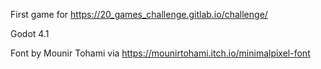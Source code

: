 First game for https://20_games_challenge.gitlab.io/challenge/

Godot 4.1

Font by Mounir Tohami via https://mounirtohami.itch.io/minimalpixel-font
